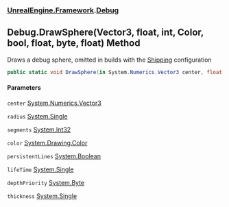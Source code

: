 ### [UnrealEngine.Framework](UnrealEngine_Framework.md 'UnrealEngine.Framework').[Debug](Debug.md 'UnrealEngine.Framework.Debug')
## Debug.DrawSphere(Vector3, float, int, Color, bool, float, byte, float) Method
Draws a debug sphere, omitted in builds with the <a href="https://docs.unrealengine.com/en-US/Programming/Development/BuildConfigurations/index.html#buildconfigurationdescriptions">Shipping</a> configuration  
```csharp
public static void DrawSphere(in System.Numerics.Vector3 center, float radius, int segments, System.Drawing.Color color, bool persistentLines=false, float lifeTime=-1f, byte depthPriority=0, float thickness=0f);
```
#### Parameters
<a name='UnrealEngine_Framework_Debug_DrawSphere(System_Numerics_Vector3_float_int_System_Drawing_Color_bool_float_byte_float)_center'></a>
`center` [System.Numerics.Vector3](https://docs.microsoft.com/en-us/dotnet/api/System.Numerics.Vector3 'System.Numerics.Vector3')  
  
<a name='UnrealEngine_Framework_Debug_DrawSphere(System_Numerics_Vector3_float_int_System_Drawing_Color_bool_float_byte_float)_radius'></a>
`radius` [System.Single](https://docs.microsoft.com/en-us/dotnet/api/System.Single 'System.Single')  
  
<a name='UnrealEngine_Framework_Debug_DrawSphere(System_Numerics_Vector3_float_int_System_Drawing_Color_bool_float_byte_float)_segments'></a>
`segments` [System.Int32](https://docs.microsoft.com/en-us/dotnet/api/System.Int32 'System.Int32')  
  
<a name='UnrealEngine_Framework_Debug_DrawSphere(System_Numerics_Vector3_float_int_System_Drawing_Color_bool_float_byte_float)_color'></a>
`color` [System.Drawing.Color](https://docs.microsoft.com/en-us/dotnet/api/System.Drawing.Color 'System.Drawing.Color')  
  
<a name='UnrealEngine_Framework_Debug_DrawSphere(System_Numerics_Vector3_float_int_System_Drawing_Color_bool_float_byte_float)_persistentLines'></a>
`persistentLines` [System.Boolean](https://docs.microsoft.com/en-us/dotnet/api/System.Boolean 'System.Boolean')  
  
<a name='UnrealEngine_Framework_Debug_DrawSphere(System_Numerics_Vector3_float_int_System_Drawing_Color_bool_float_byte_float)_lifeTime'></a>
`lifeTime` [System.Single](https://docs.microsoft.com/en-us/dotnet/api/System.Single 'System.Single')  
  
<a name='UnrealEngine_Framework_Debug_DrawSphere(System_Numerics_Vector3_float_int_System_Drawing_Color_bool_float_byte_float)_depthPriority'></a>
`depthPriority` [System.Byte](https://docs.microsoft.com/en-us/dotnet/api/System.Byte 'System.Byte')  
  
<a name='UnrealEngine_Framework_Debug_DrawSphere(System_Numerics_Vector3_float_int_System_Drawing_Color_bool_float_byte_float)_thickness'></a>
`thickness` [System.Single](https://docs.microsoft.com/en-us/dotnet/api/System.Single 'System.Single')  
  
